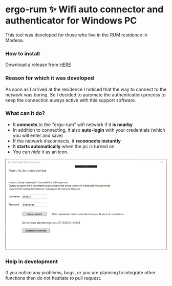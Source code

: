 # ergo-rum :sparkles: Wifi auto connector and authenticator for Windows PC
This tool was developed for those who live in the RUM residence in Modena.

### How to install
Download a release from [HERE](https://github.com/GianlucaMancusi/Wifi-AutoAuthenticator-ergo-rum/releases)

### Reason for which it was developed
As soon as I arrived at the residence I noticed that the way to connect to the network was boring.
So I decided to automate the authentication process to keep the connection always active with this support software.

### What can it do?
- It **connects** to the "ergo-rum" wifi network if it **is nearby**
- In addition to connecting, it also **auto-login** with your credentials (which you will enter and save)
- If the network disconnects, it **reconnects instantly**
- It **starts automatically** when the pc is turned on.
- You can *hide* it as an icon.

![Software screen](ergo-rum-desktop.png)

### Help in development
If you notice any problems, bugs, or you are planning to integrate other functions then do not hesitate to pull request.
